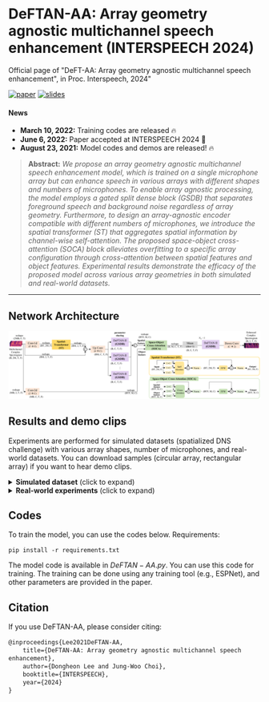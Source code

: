 # DeFTAN-AA: Array geometry agnostic multichannel speech enhancement (INTERSPEECH 2024)

Official page of "DeFT-AA: Array geometry agnostic multichannel speech enhancement", in Proc. Interspeech, 2024"

[![paper](https://img.shields.io/badge/Paper-Pdf-%3CCOLOR%3E.svg)](https://drive.google.com/file/d/1V-At97d8S8PyoD66rHIKIe-IcG5KpiN_/view?usp=drive_link)
[![slides](https://img.shields.io/badge/Presentation-Slides-B762C1)](https://docs.google.com/presentation/d/1hnu4qGVKGEVDufHMNMTuTKUJRM62Ld-5/edit?usp=drive_link&ouid=105609476270770897731&rtpof=true&sd=true)

#### News
- **March 10, 2022:** Training codes are released :fire:
- **June 6, 2022:** Paper accepted at INTERSPEECH 2024 :tada: 
- **August 23, 2021:** Model codes and demos are released! :fire:

> **Abstract:** *We propose an array geometry agnostic multichannel speech enhancement model, which is trained on a single microphone array but can enhance speech in various arrays with different shapes and numbers of microphones. To enable array agnostic processing, the model employs a gated split dense block (GSDB) that separates foreground speech and background noise regardless of array geometry. Furthermore, to design an array-agnostic encoder compatible with different numbers of microphones, we introduce the spatial transformer (ST) that aggregates spatial information by channel-wise self-attention. The proposed space-object cross-attention (SOCA) block alleviates overfitting to a specific array configuration through cross-attention between spatial features and object features. Experimental results demonstrate the efficacy of the proposed model across various array geometries in both simulated and real-world datasets.* 
<hr />

## Network Architecture

<img src = ./figure/Model.png>

## Results and demo clips

Experiments are performed for simulated datasets (spatialized DNS challenge) with various array shapes, number of microphones, and real-world datasets. You can download samples (circular array, rectangular array) if you want to hear demo clips.

<details>
<summary><strong>Simulated dataset</strong> (click to expand) </summary>
    
<imag src = ./figure/sim_results.PNG>
</details>

<details>
<summary><strong>Real-world experiments</strong> (click to expand) </summary>
    
<imag src = ./figure/Real_exp.png>
</details>

## Codes
To train the model, you can use the codes below.
Requirements:
```
pip install -r requirements.txt
```
The model code is available in $DeFTAN-AA.py$. You can use this code for training. The training can be done using any training tool (e.g., ESPNet), and other parameters are provided in the paper.

## Citation
If you use DeFTAN-AA, please consider citing:

    @inproceedings{Lee2021DeFTAN-AA,
        title={DeFTAN-AA: Array geometry agnostic multichannel speech enhancement}, 
        author={Dongheon Lee and Jung-Woo Choi},
        booktitle={INTERSPEECH},
        year={2024}
    }
